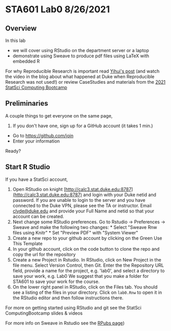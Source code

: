 # STA601  Lab0   8/26/2021

## Overview
 
In this lab 

* we will cover using RStudio on the department server or a laptop
* demonstrate using Sweave to produce pdf files using LaTeX with embedded R 


For why Reproducible Research is important read [Yihui's post](https://yihui.name/en/2012/06/enjoyable-reproducible-research/)  (and watch the video in the blog about what happened at Duke when Reproducible Research was not used!) or review CaseStudies  and materials from the 
[2021 StatSci Computing Bootcamp](https://github.com/DukeStatSci/computing-bootcamp-2021)


## Preliminaries

A couple things to get everyone on the same page,

1. If you don't have one, sign up for a GitHub account (it takes 1 min.)

  * Go to https://github.com/join
  * Enter your information
  

Ready?


## Start R Studio

If you have a StatSci account,   
   1) Open RStudio on knight [http://calc3.stat.duke.edu:8787](http://calc3.stat.duke.edu:8787) and login with your Duke netid and password.   If you are unable to login to the server  and you have connected to the Duke VPN, please see the TA or instructor.  Email clyde@duke.edu and provide your Full Name and netid so that your account can be created.
   2) Next change some RStudio preferences. Go to Rstudio -> Preferences -> Sweave and make the following two changes:
    * Select "Sweave Rnw files using Knitr"
    * Set "Preview PDF" with "System Viewer"
   3) Create a new repo to your github account by clicking on the Green Use This Template 
   4) In your github account, click on the code button to clone the repo and copy the url for the repository
   5) Create a new Project in Rstudio.  In RStudio, click on New Project in the file menu.  Select Version Control, then Git. Enter the  the  Repository URL field, provide a name for the project, e.g. 'lab0', and select a directory to save your work, e.g. Lab0    We suggest that you make a folder for STA601 to save your work for the course.
  5) On the lower right panel in RStudio, click on the Files tab. You should see a listing of the files in your directory. Click on `lab0.Rnw` to open it in the RStudio editor and then follow instructions there.  
   
  


  For more on getting started using RStudio and git see the StatSci ComputingBootcamp slides & videos
  
For more info on Sweave in Rstudio see the [RPubs page](https://rpubs.com/YaRrr/SweaveIntro))
